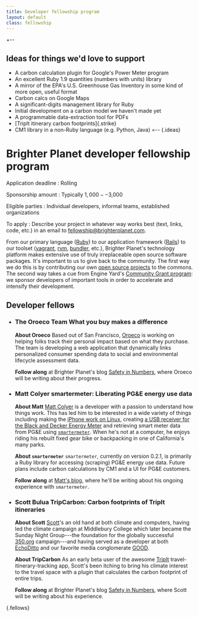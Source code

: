 ```yaml
---
title: Developer fellowship program
layout: default
class: fellowship
---
```


+--
## Ideas for things we'd love to support

* A carbon calculation plugin for Google's Power Meter program
* An excellent Ruby 1.9 quantities (numbers with units) library
* A mirror of the EPA's U.S. Greenhouse Gas Inventory in some kind of more open, useful format
* Carbon calcs on Google Maps
* A significant-digits management library for Ruby
* Initial development on a carbon model we haven't made yet
* A programmable data-extraction tool for PDFs
* [TripIt itinerary carbon footprints]{.strike}
* CM1 library in a non-Ruby language (e.g. Python, Java)
=--
{.ideas}

# Brighter Planet developer fellowship program #

Application deadline
: Rolling

Sponsorship amount
: Typically $1,000--$3,000

Eligible parties
: Individual developers, informal teams, established organizations

To apply
: Describe your project in whatever way works best (text, links, code, etc.) in an email to fellowship@brighterplanet.com.

From our primary language ([Ruby](http://ruby-lang.org)) to our application framework ([Rails](http://rubyonrails.org)) to our toolset ([vagrant](http://vagrantup.com), [rvm](http://rvm.beginrescueend.com/), [bundler](http://gembundler.com/), etc.), Brighter Planet's technology platform makes extensive use of truly irreplaceable open source software packages. It's important to us to give back to the community. The first way we do this is by contributing our own [open source projects](/projects.html) to the commons. The second way takes a cue from Engine Yard's [Community Grant program](http://www.engineyard.com/blog/2010/mitchell-hashimoto-joins-engine-yard-oss-community-grant-program/): we sponsor developers of important tools in order to accelerate and intensify their development.

## Developer fellows ##

*  ### The Oroeco Team <span>What you buy makes a difference</span> ###

   **About Oroeco**  Based out of San Francisco, [Oroeco](http://oroeco.com) is working on helping folks track their personal impact based on what they purchase. The team is developing a web application that dynamically links personalized consumer spending data to social and environmental lifecycle assessment data.

   **Follow along** at Brighter Planet's blog [Safety in Numbers](http://numbers.brighterplanet.com), where Oroeco will be writing about their progress.
   
*  ### Matt Colyer <span>smartermeter: Liberating PG&amp;E energy use data</span> ###

   **About Matt** [Matt Colyer](http://matt.colyer.name) is a developer with a passion to understand how things work. This has led him to be interested in a wide variety of things including making the [iPhone work on Linux](http://www.libimobiledevice.org/), creating [a USB receiver for the Black and Decker Energy Meter](http://matt.colyer.name/projects/power-meter/) and retrieving smart meter data from PG&E using [`smartermeter`](https://github.com/mcolyer/smartermeter). When he's not at a computer, he enjoys riding his rebuilt fixed gear bike or backpacking in one of California's many parks.
   
   **About `smartermeter`** `smartermeter`, currently on version 0.2.1, is primarily a Ruby library for accessing (scraping) PG&amp;E energy use data. Future plans include carbon calculations by CM1 and a UI for PG&amp;E customers. 
   
   **Follow along** at [Matt's blog](http://matt.colyer.name), where he'll be writing about his ongoing experience with `smartermeter`.
*  ### Scott Bulua <span>TripCarbon: Carbon footprints of TripIt itineraries</span> ###

   **About Scott** [Scott](http://twitter.com/#!/iamscott)'s an old hand at both climate and computers, having led the climate campaign at Middlebury College which later became the Sunday Night Group---the foundation for the globally successful [350.org](http://350.org) campaign---and having served as a developer at both [EchoDitto](http://echoditto.com) and our favorite media conglomerate [GOOD](http://good.is).
   
   **About TripCarbon** As an early beta user of the awesome [TripIt](http://tripit.com) travel-itinerary-tracking app, Scott's been itching to bring his climate interest to the travel space with a plugin that calculates the carbon footprint of entire trips.
   
   **Follow along** at Brighter Planet's blog [Safety in Numbers](http://numbers.brighterplanet.com), where Scott will be writing about his experience.

{.fellows}
